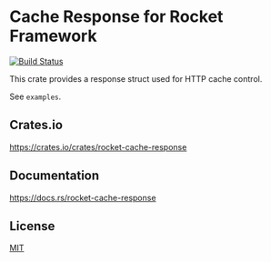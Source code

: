 Cache Response for Rocket Framework
====================

[![Build Status](https://travis-ci.org/magiclen/rocket-cache-response.svg?branch=master)](https://travis-ci.org/magiclen/rocket-cache-response)

This crate provides a response struct used for HTTP cache control.

See `examples`.

## Crates.io

https://crates.io/crates/rocket-cache-response

## Documentation

https://docs.rs/rocket-cache-response

## License

[MIT](LICENSE)
